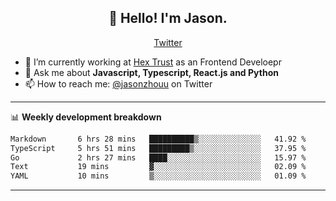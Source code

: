<h2 align="center">👋 Hello! I'm Jason.</h2>
<p align="center">
  <a href="https://twitter.com/jasonzhouu">Twitter</a>
</p>


- 🔭 I’m currently working at [Hex Trust](https://hextrust.com/) as an Frontend Develoepr
- 💬 Ask me about **Javascript, Typescript, React.js and Python**
- 📫 How to reach me: [@jasonzhouu](https://twitter.com/jasonzhouu) on Twitter

-------

📊 **Weekly development breakdown**
<!--START_SECTION:waka-->

```txt
Markdown       6 hrs 28 mins   ██████████▒░░░░░░░░░░░░░░   41.92 %
TypeScript     5 hrs 51 mins   █████████▒░░░░░░░░░░░░░░░   37.95 %
Go             2 hrs 27 mins   ████░░░░░░░░░░░░░░░░░░░░░   15.97 %
Text           19 mins         ▓░░░░░░░░░░░░░░░░░░░░░░░░   02.09 %
YAML           10 mins         ▒░░░░░░░░░░░░░░░░░░░░░░░░   01.09 %
```

<!--END_SECTION:waka-->

-------
